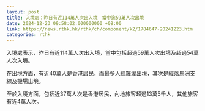```yaml
---
layout: post
title: 入境處：昨日有近114萬人次出入境　當中逾59萬人次出境
date: 2024-12-23 09:58:02.000000000 +08:00
link: https://news.rthk.hk/rthk/ch/component/k2/1784647-20241223.htm
categories: rthk
---
```


入境處表示，昨日有近114萬人次出入境，當中包括超過59萬人次出境及超過54萬人次入境。

在出境方面，有近40萬人是香港居民，而最多人經羅湖出境，其次是經落馬洲支線及機場出境。

至於入境方面，包括近37萬人次是香港居民，內地旅客超過13萬5千人，其他旅客有近4萬人次。
